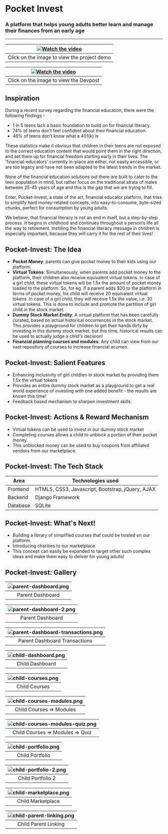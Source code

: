 # Pocket Invest

### A platform that helps young adults better learn and manage their finances from an early age

---

|[![Watch the video](resources/parent-dashboard.png)](https://www.youtube.com/watch?v=aCWI4eyCP58)|
|:--:|
| Click on the image to view the project demo|

|[![Watch the video](resources/devpost.png)](https://devpost.com/software/pocket-invest-7crodx)|
|:--:|
| Click on the image to view the Devpost|

## Inspiration
During a recent survey regarding the financial education, there were the following findings - 
- 1 in 5 teens lack a basic foundation to build on for financial literacy. 
- 74% of teens don’t feel confident about their financial education. 
- 46% of teens don’t know what a 401(k) is

These statistics make it obvious that children in their teens are not exposed to the correct education content that would point them in the right direction, and set them up for financial freedom starting early in their lives. The 'financial-educators' currently in-place are either, not easily accessible, or are too legacy and have not been adapted to the latest trends in the market.

None of the financial education solutions out there are built to cater to the teen population in mind, but rather focus on the traditional strata of males between 25-45 years of age and this is the gap that we are trying to fill.

Enter, Pocket-Invest, a state of the art, financial educator platform, that tries to simplify hard money-related concepts, into easy-to-consume, byte-sized chunks, perfect for consumption by young adults.

We believe, that financial literacy is not an end in itself, but a step-by-step process. It begins in childhood and continues throughout a person’s life all the way to retirement. Instilling the financial-literacy message in children is especially important, because they will carry it for the rest of their lives!

## Pocket-Invest: The Idea
- **Pocket Money**: parents can give pocket money to their kids using our platform.
- **Virtual Tokens**: Simultaneously, when parents add pocket money to the platform, their children also receive equivalent virtual tokens. In case of a girl child, these virtual tokens will be 1.5x the amount of pocket money loaded to the platform. So, for eg. if a parent adds $20 to the platform in terms of pocket money, his child will receive 20 equivalent virtual tokens. In case of a girl child, they will receive 1.5x the value, i.e. 30 virtual tokens. This is done to include and promote the partition of girl child in the stock market.
- **Dummy Stock Market Entity**: A virtual platform that has been carefully curated, based on actual historical occurrences in the stock market. This provides a playground for children to get their hands dirty by investing in this dummy stock market, but this time, historical results can be used to actually judge a child's decision!
- **Financial planning courses and modules**: Any child can view from our vast repository of courses to increase financial acumen.

## Pocket-Invest: Salient Features
- Enhancing inclusivity of girl children in stock market by providing them 1.5x the virtual tokens
- Provides an entire dummy stock market as a playground to get a real world experience of investing with one added benefit - the results are known this time!
- Feedback based mechanism to sharpen investment skills.

## Pocket-Invest: Actions & Reward Mechanism
- Virtual tokens can be used to invest in our dummy stock market
- Completing courses allows a child to unblock a portion of their pocket money.
- This unblocked money can be used to buy coupons from affiliated vendors from our marketplace.

## Pocket-Invest: The Tech Stack
| Area      | Technologies used |
| ----------- | ----------- |
| Frontend      | HTML5, CSS3, Javascript, Bootstrap, jQuery, AJAX       |
| Backend   | Django Framework        |
| Database   | SQLite        |

## Pocket-Invest: What's Next!
- Building a library of simplified courses that could be hosted on our platform.
- Introducing charities to our marketplace
- This concept can easily be expanded to target other such complex ideas and make them easy to deliver for young adults!

## Pocket-Invest: Gallery

| ![parent-dashboard.png](resources/parent-dashboard.png) |
|:--:|
| Parent Dashboard |

| ![parent-dashboard-2.png](resources/parent-dashboard-2.png) |
|:--:|
| Parent Dashboard |

| ![parent-dashboard-transactions.png](resources/parent-dashboard-transactions.png) |
|:--:|
| Parent Dashboard Transactions |

| ![child-dashboard.png](resources/child-dashboard.png) |
|:--:|
| Child Dashboard |

| ![child-courses.png](resources/child-courses.png) |
|:--:|
| Child Courses |

| ![child-courses-modules.png](resources/child-courses-modules.png) |
|:--:|
| Child Courses => Modules |

| ![child-courses-modules-quiz.png](resources/child-courses-modules-quiz.png) |
|:--:|
| Child Courses => Modules => Quiz |

| ![child-portfolio.png](resources/child-portfolio.png) |
|:--:|
| Child Portfolio |

| ![child-portfolio-2.png](resources/child-portfolio-2.png) |
|:--:|
| Child Portfolio 2|

| ![child-marketplace.png](resources/child-marketplace.png) |
|:--:|
| Child Marketplace|

| ![child-parent-linking.png](resources/child-parent-linking.png) |
|:--:|
| Child Parent Linking|

